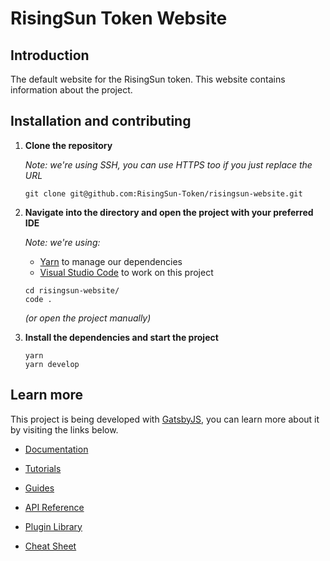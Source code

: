 # RisingSun Token Website

## Introduction

The default website for the RisingSun token. This website contains information about the project.

## Installation and contributing

1. **Clone the repository**
   
    _Note: we're using SSH, you can use HTTPS too if you just replace the URL_

    ```shell
    git clone git@github.com:RisingSun-Token/risingsun-website.git
    ```

2. **Navigate into the directory and open the project with your preferred IDE**

    _Note: we're using:_
    -  [Yarn](https://yarnpkg.com/) to manage our dependencies
    -  [Visual Studio Code](https://code.visualstudio.com) to work on this project
   
    ```shell
    cd risingsun-website/
    code .
    ```
    _(or open the project manually)_

3. **Install the dependencies and start the project**
   
    ```shell
    yarn
    yarn develop
    ```

## Learn more
This project is being developed with [GatsbyJS](https://www.gatsbyjs.com/), you can learn more about it by visiting the links below.

   - [Documentation](https://www.gatsbyjs.com/docs/?utm_source=starter&utm_medium=readme&utm_campaign=minimal-starter)

   - [Tutorials](https://www.gatsbyjs.com/tutorial/?utm_source=starter&utm_medium=readme&utm_campaign=minimal-starter)

   - [Guides](https://www.gatsbyjs.com/tutorial/?utm_source=starter&utm_medium=readme&utm_campaign=minimal-starter)

   - [API Reference](https://www.gatsbyjs.com/docs/api-reference/?utm_source=starter&utm_medium=readme&utm_campaign=minimal-starter)

   - [Plugin Library](https://www.gatsbyjs.com/plugins?utm_source=starter&utm_medium=readme&utm_campaign=minimal-starter)

   - [Cheat Sheet](https://www.gatsbyjs.com/docs/cheat-sheet/?utm_source=starter&utm_medium=readme&utm_campaign=minimal-starter)

